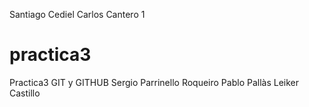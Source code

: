 
Santiago Cediel
Carlos Cantero 1 
# practica3
Practica3 GIT y GITHUB
Sergio Parrinello Roqueiro
Pablo Pallàs
Leiker Castillo

